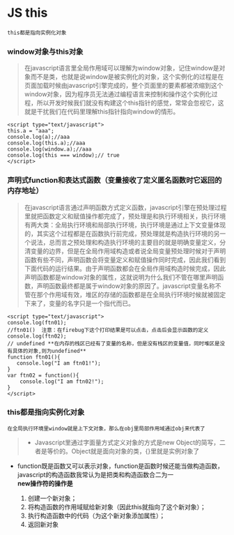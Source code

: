 # JS this
    this都是指向实例化对象
### window对象与this对象
> 在javascript语言里全局作用域可以理解为window对象，记住window是对象而不是类，也就是说window是被实例化的对象，这个实例化的过程是在页面加载时候由javascript引擎完成的，整个页面里的要素都被浓缩到这个window对象，因为程序员无法通过编程语言来控制和操作这个实例化过程，所以开发时候我们就没有构建这个this指针的感觉，常常会忽视它，这就是干扰我们在代码里理解this指针指向window的情形。

    <script type="text/javascript">
    this.a = "aaa";
    console.log(a);//aaa
    console.log(this.a);//aaa
    console.log(window.a);//aaa
    console.log(this === window);// true
    </script>

### 声明式function和表达式函数（变量接收了定义匿名函数时它返回的内存地址）
> 在javascript语言通过声明函数方式定义函数，javascript引擎在预处理过程里就把函数定义和赋值操作都完成了，预处理是和执行环境相关，执行环境有两大类：全局执行环境和局部执行环境，执行环境是通过上下文变量体现的，其实这个过程都是在函数执行前完成，预处理就是构造执行环境的另一个说法，总而言之预处理和构造执行环境的主要目的就是明确变量定义，分清变量的边界，但是在全局作用域构造或者说全局变量预处理时候对于声明函数有些不同，声明函数会将变量定义和赋值操作同时完成，因此我们看到下面代码的运行结果。由于声明函数都会在全局作用域构造时候完成，因此声明函数都是window对象的属性，这就说明为什么我们不管在哪里声明函数，声明函数最终都是属于window对象的原因了。javascript变量名称不管在那个作用域有效，堆区的存储的函数都是在全局执行环境时候就被固定下来了，变量的名字只是一个指代而已。

    <script type="text/javascript">
    console.log(ftn01);
    //ftn01()  注意：在firebug下这个打印结果是可以点击，点击后会显示函数的定义
    console.log(ftn02); 
    // undefined **在内存的栈区已经有了变量的名称，但是没有栈区的变量值，同时堆区是没有具体的对象,则为undefined**
    function ftn01(){
       console.log("I am ftn01!");
    }
    var ftn02 = function(){
        console.log("I am ftn02!");
    }
    </script>
### this都是指向实例化对象
    在全局执行环境里window就是上下文对象，那么在obj里局部作用域通过obj来代表了
> * Javascript里通过字面量方式定义对象的方式是new Object的简写，二者是等价的。Object就是面向对象的类，{}里就是实例对象了
* function既是函数又可以表示对象，function是函数时候还能当做构造函数，javascript的构造函数我常认为是把类和构造函数合二为一  
     **new操作符的操作是**
     1. 创建一个新对象；
     2. 将构造函数的作用域赋给新对象（因此this就指向了这个新对象）；
     3. 执行构造函数中的代码（为这个新对象添加属性）；
     4. 返回新对象

    <script type="text/javascript">
    var obj = {
        name:"sharpxiajun",
        job:"Software",
        show:function(){
            console.log("Name:" + this.name + ";Job:" + this.job);
            console.log(this);
    // Object { name="sharpxiajun", job="Software", show=function()}
        }
    };
    obj.show();//Name:sharpxiajun;Job:Software
   function Person(name,sex,age,job){
        this.name = name;
        this.sex = sex;
        this.age = age;
        this.job = job;
        this.showPerson = function(){
            console.log("姓名:" + this.name);
            console.log("性别:" + this.sex);
            console.log("年龄:" + this.age);
            console.log("工作:" + this.job);
            console.log(this);
            // Person { name="马云", sex="男", age=46, 更多...}
        }
    }
    var person = new Person("马云", "男", 46, "董事长");
    person.showPerson();
</script>


[1]: https://github.com/lm-JS/js-propotype-this-new-apply-call/blob/master/constructor/ii.png
[2]: https://github.com/lm-JS/js-propotype-this-new-apply-call/blob/master/constructor/iii.png
[3]: https://github.com/lm-JS/js-propotype-this-new-apply-call/blob/master/constructor/iiii.png
